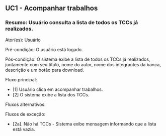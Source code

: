 ## UC1 - Acompanhar trabalhos

### Resumo: Usuário consulta a lista de todos os TCCs já realizados.

Ator(es): Usuário

Pré-condição: O usuário está logado.

Pós-condição: O sistema exibe a lista de todos os TCCs já realizados, juntamente com seu título, nome do autor, nome dos integrantes da banca, descrição e um botão para download.

Fluxo principal: 
- [1] Usuário clica em acompanhar trabalhos.
- [2] O sistema exibe a lista dos TCCs.

Fluxos alternativos:

Fluxos de exceção:
- [2a]. Não há TCCs - Sistema exibe mensagem informando que a lista está vazia.
